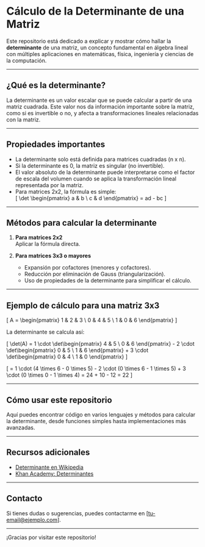 # Cálculo de la Determinante de una Matriz

Este repositorio está dedicado a explicar y mostrar cómo hallar la **determinante** de una matriz, un concepto fundamental en álgebra lineal con múltiples aplicaciones en matemáticas, física, ingeniería y ciencias de la computación.

---

## ¿Qué es la determinante?

La determinante es un valor escalar que se puede calcular a partir de una matriz cuadrada. Este valor nos da información importante sobre la matriz, como si es invertible o no, y afecta a transformaciones lineales relacionadas con la matriz.

---

## Propiedades importantes

- La determinante solo está definida para matrices cuadradas (n x n).
- Si la determinante es 0, la matriz es singular (no invertible).
- El valor absoluto de la determinante puede interpretarse como el factor de escala del volumen cuando se aplica la transformación lineal representada por la matriz.
- Para matrices 2x2, la fórmula es simple:  
  \[
  \det \begin{pmatrix} a & b \\ c & d \end{pmatrix} = ad - bc
  \]

---

## Métodos para calcular la determinante

1. **Para matrices 2x2**  
   Aplicar la fórmula directa.

2. **Para matrices 3x3 o mayores**  
   - Expansión por cofactores (menores y cofactores).  
   - Reducción por eliminación de Gauss (triangularización).  
   - Uso de propiedades de la determinante para simplificar el cálculo.

---

## Ejemplo de cálculo para una matriz 3x3

\[
A = \begin{pmatrix} 
1 & 2 & 3 \\
0 & 4 & 5 \\
1 & 0 & 6 
\end{pmatrix}
\]

La determinante se calcula así:

\[
\det(A) = 1 \cdot \det\begin{pmatrix} 4 & 5 \\ 0 & 6 \end{pmatrix} - 2 \cdot \det\begin{pmatrix} 0 & 5 \\ 1 & 6 \end{pmatrix} + 3 \cdot \det\begin{pmatrix} 0 & 4 \\ 1 & 0 \end{pmatrix}
\]

\[
= 1 \cdot (4 \times 6 - 0 \times 5) - 2 \cdot (0 \times 6 - 1 \times 5) + 3 \cdot (0 \times 0 - 1 \times 4) = 24 + 10 - 12 = 22
\]

---

## Cómo usar este repositorio

Aquí puedes encontrar código en varios lenguajes y métodos para calcular la determinante, desde funciones simples hasta implementaciones más avanzadas.

---

## Recursos adicionales

- [Determinante en Wikipedia](https://es.wikipedia.org/wiki/Determinante)
- [Khan Academy: Determinantes](https://es.khanacademy.org/math/linear-algebra/matrix-transformations/determinants/a/determinants-review)

---

## Contacto

Si tienes dudas o sugerencias, puedes contactarme en [tu-email@ejemplo.com].

---

¡Gracias por visitar este repositorio!
